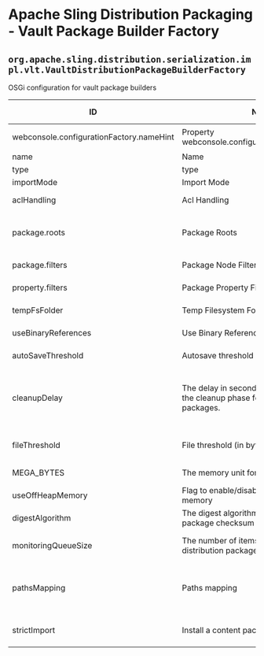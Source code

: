 # Apache Sling Distribution Packaging - Vault Package Builder Factory

## `org.apache.sling.distribution.serialization.impl.vlt.VaultDistributionPackageBuilderFactory`

OSGi configuration for vault package builders

| ID  | Name | Required | Type | Default value | Description |
| --- | ---- | -------- | ---- | ------------- | ----------- |
| webconsole.configurationFactory.nameHint | Property webconsole.configurationFactory.nameHint | `true` | `String` | `[Builder name: {name}]` | Description for webconsole.configurationFactory.nameHint |
| name | Name | `true` | `String` | `null` | The name of the package builder. |
| type | type | `true` | `String` | `[jcrvlt]` | The type of this package builder |
| importMode | Import Mode | `true` | `String` | `null` | The vlt import mode for created packages. |
| aclHandling | Acl Handling | `true` | `String` | `null` | The vlt acl handling mode for created packages. |
| package.roots | Package Roots | `true` | `String` | `null` | The package roots to be used for created packages. (this is useful for assembling packages with an user that cannot read above the package root) |
| package.filters | Package Node Filters | `true` | `String` | `null` | The package node path filters. Filter format: path|+include|-exclude |
| property.filters | Package Property Filters | `true` | `String` | `null` | The package property path filters. Filter format: path|+include|-exclude |
| tempFsFolder | Temp Filesystem Folder | `true` | `String` | `null` | The filesystem folder where the temporary files should be saved. |
| useBinaryReferences | Use Binary References | `true` | `Boolean` | `[false]` | If activated, it avoids sending binaries in the distribution package. |
| autoSaveThreshold | Autosave threshold | `true` | `Integer` | `[-1]` | The value after which autosave is triggered for intermediate changes. |
| cleanupDelay | The delay in seconds between two runs of the cleanup phase for resource persisted packages. | `true` | `Long` | `[60]` | The resource persisted packages are cleaned up periodically (asynchronously) since SLING-6503.The delay between two runs of the cleanup phase can be configured with this setting. 60 seconds by default |
| fileThreshold | File threshold (in bytes) | `true` | `Integer` | `[1]` | Once the data reaches the configurable size value, buffering to memory switches to file buffering. |
| MEGA_BYTES | The memory unit for the file threshold | `true` | `String` | `[MEGA_BYTES]` | The memory unit for the file threshold, Megabytes by default |
| useOffHeapMemory | Flag to enable/disable the off-heap memory | `true` | `Boolean` | `[false]` | Flag to enable/disable the off-heap memory, false by default |
| digestAlgorithm | The digest algorithm to calculate the package checksum | `true` | `String` | `[NONE]` | The digest algorithm to calculate the package checksum, Megabytes by default |
| monitoringQueueSize | The number of items for monitoring distribution packages creation/installation | `true` | `Integer` | `[0]` | The number of items for monitoring distribution packages creation/installation, 100 by default |
| pathsMapping | Paths mapping | `true` | `String` | `null` | List of paths that require be mapped.The format is {sourcePattern}={destinationPattern}, e.g. /etc/(.*)=/var/$1/some or simply /data=/bak |
| strictImport | Install a content package in a strict mode | `true` | `Boolean` | `[true]` | Flag to mark an error response will be thrown, if a content package will incorrectly installed |
